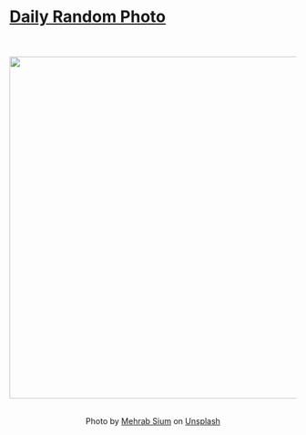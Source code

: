 # [Daily Random Photo](https://www.dailyrandomphoto.com/)

<div align="center">
  <br>
  <br>
  <a href="https://www.dailyrandomphoto.com/p/2023/2023-08-14/"><img src="https://images.unsplash.com/photo-1686468117025-25e6fa62e826?crop=entropy&cs=tinysrgb&fit=max&fm=jpg&ixid=M3w3NzUwOHwwfDF8cmFuZG9tfHx8fHx8fHx8MTY5MTk3Mjg2NXw&ixlib=rb-4.0.3&q=80&w=1080" width="600px"></a>
  <br>
  <br>
  <p class="has-text-grey">Photo by <a href="https://unsplash.com/@mehrab_sium?utm_source=Daily%20Random%20Photo&amp;utm_medium=referral" target="_blank" rel="noopener noreferrer">Mehrab Sium</a> on <a href="https://unsplash.com/photos/ZySovkd2PaQ?utm_source=Daily%20Random%20Photo&amp;utm_medium=referral" target="_blank" rel="noopener noreferrer">Unsplash</a></p>
</div>
